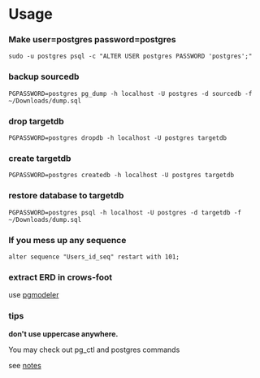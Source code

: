 # Usage

### Make user=postgres password=postgres

```
sudo -u postgres psql -c "ALTER USER postgres PASSWORD 'postgres';"
```

### backup sourcedb

```
PGPASSWORD=postgres pg_dump -h localhost -U postgres -d sourcedb -f ~/Downloads/dump.sql
```

### drop targetdb

```
PGPASSWORD=postgres dropdb -h localhost -U postgres targetdb
```

### create targetdb

```
PGPASSWORD=postgres createdb -h localhost -U postgres targetdb
```

### restore database to targetdb

```
PGPASSWORD=postgres psql -h localhost -U postgres -d targetdb -f ~/Downloads/dump.sql
```


### If you mess up any sequence

```
alter sequence "Users_id_seq" restart with 101;
```


### extract ERD in crows-foot

use [pgmodeler](https://pgmodeler.io/)

### tips

**don't use uppercase anywhere.**

You may check out pg_ctl and postgres commands

see [notes](notes.txt)
